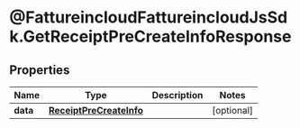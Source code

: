 # @FattureincloudFattureincloudJsSdk.GetReceiptPreCreateInfoResponse

## Properties

Name | Type | Description | Notes
------------ | ------------- | ------------- | -------------
**data** | [**ReceiptPreCreateInfo**](ReceiptPreCreateInfo.md) |  | [optional] 


